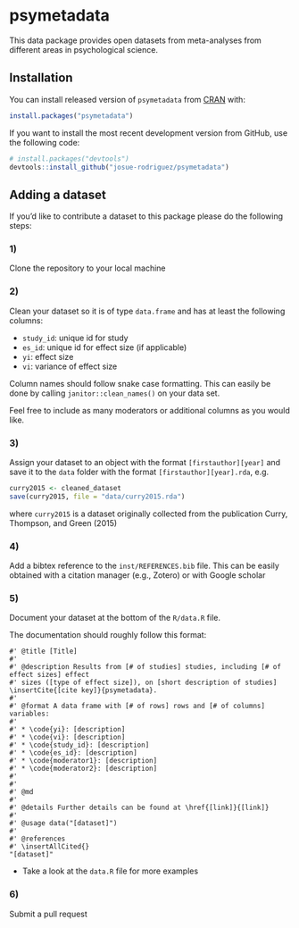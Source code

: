
<!-- README.md is generated from README.Rmd. Please edit that file -->

# psymetadata

<!-- badges: start -->
<!-- badges: end -->

This data package provides open datasets from meta-analyses from
different areas in psychological science.

## Installation

<!-- You can install the released version of glaxo from [CRAN](https://CRAN.R-project.org) with: -->
<!-- ``` r -->
<!-- install.packages("glaxo") -->
<!-- ``` -->

You can install released version of `psymetadata` from
[CRAN](https://CRAN.R-project.org) with:

``` r
install.packages("psymetadata")
```

If you want to install the most recent development version from GitHub,
use the following code:

``` r
# install.packages("devtools")
devtools::install_github("josue-rodriguez/psymetadata")
```

## Adding a dataset

If you’d like to contribute a dataset to this package please do the
following steps:

### 1)

Clone the repository to your local machine

### 2)

Clean your dataset so it is of type `data.frame` and has at least the
following columns:

- `study_id`: unique id for study
- `es_id`: unique id for effect size (if applicable)
- `yi`: effect size
- `vi`: variance of effect size

Column names should follow snake case formatting. This can easily be
done by calling `janitor::clean_names()` on your data set.

Feel free to include as many moderators or additional columns as you
would like.

### 3)

Assign your dataset to an object with the format `[firstauthor][year]`
and save it to the `data` folder with the format
`[firstauthor][year].rda`, e.g.

``` r
curry2015 <- cleaned_dataset
save(curry2015, file = "data/curry2015.rda")
```

where `curry2015` is a dataset originally collected from the publication
Curry, Thompson, and Green (2015)

### 4)

Add a bibtex reference to the `inst/REFERENCES.bib` file. This can be
easily obtained with a citation manager (e.g., Zotero) or with Google
scholar

### 5)

Document your dataset at the bottom of the `R/data.R` file.

The documentation should roughly follow this format:

    #' @title [Title]
    #'
    #' @description Results from [# of studies] studies, including [# of effect sizes] effect 
    #' sizes ([type of effect size]), on [short description of studies] \insertCite{[cite key]}{psymetadata}.
    #'
    #' @format A data frame with [# of rows] rows and [# of columns] variables:
    #'
    #' * \code{yi}: [description]
    #' * \code{vi}: [description]
    #' * \code{study_id}: [description]
    #' * \code{es_id}: [description]
    #' * \code{moderator1}: [description]
    #' * \code{moderator2}: [description]
    #'
    #'
    #' @md
    #'
    #' @details Further details can be found at \href{[link]}{[link]}
    #'
    #' @usage data("[dataset]")
    #'
    #' @references
    #' \insertAllCited{}
    "[dataset]"

- Take a look at the `data.R` file for more examples

### 6)

Submit a pull request
